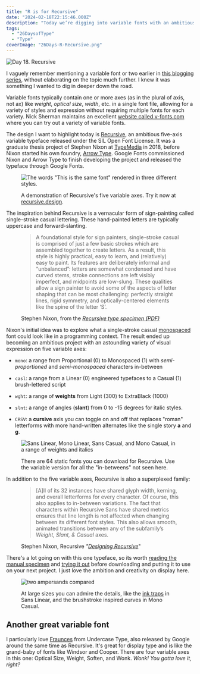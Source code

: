 ```yaml
---
title: "R is for Recursive"
date: "2024-02-18T22:15:46.000Z"
description: "Today we’re digging into variable fonts with an ambitious project with five variable axes."
tags: 
  - "26DaysofType"
  - "Type"
coverImage: "26Days-R-Recursive.png"
---
```


![Day 18. Recursive](/img/post-images/26Days-R-Recursive-1024x576.png)

I vaguely remember mentioning a variable font or two earlier in [this blogging series](/26-days-of-type.html), without elaborating on the topic much further. I knew it was something I wanted to dig in deeper down the road.

Variable fonts typically contain one or more axes (as in the plural of axis, not ax) like _weight_, _optical size_, _width_, etc. in a single font file, allowing for a variety of styles and expression without requiring multiple fonts for each variety. Nick Sherman maintains an excellent [website called v-fonts.com](https://v-fonts.com/) where you can try out a variety of variable fonts.

The design I want to highlight today is [Recursive](https://www.recursive.design/), an ambitious five-axis variable typeface released under the SIL Open Font License. It was a graduate thesis project of Stephen Nixon at [TypeMedia](https://typemedia.org/) in 2018, before Nixon started his own foundry, [Arrow Type](https://www.arrowtype.com/). Google Fonts commissioned Nixon and Arrow Type to finish developing the project and released the typeface through Google Fonts.

<figure>

![The words "This is the same font" rendered in three different styles.](/img/post-images/26Days-R-Recursive-variable-demo-1024x576.png)

<figcaption>

A demonstration of Recursive's five variable axes. Try it now at [recursive.design](https://www.recursive.design/).

</figcaption>

</figure>

The inspiration behind Recursive is a vernacular form of sign-painting called single-stroke casual lettering. These hand-painted letters are typically uppercase and forward-slanting.

<figure>
 <blockquote>
  <p>A foundational style for sign painters, single-stroke casual is comprised of just a few basic strokes which are assembled together to create letters. As a result, this style is highly practical, easy to learn, and (relatively) easy to paint. Its features are deliberately informal and “unbalanced”: letters are somewhat condensed and have curved stems, stroke connections are left visibly imperfect, and midpoints are low-slung. These qualities allow a sign painter to avoid some of the aspects of letter shaping that can be most challenging: perfectly straight lines, rigid symmetry, and optically-centered elements like the spine of the letter ‘S’.</p>
 </blockquote>
 <figcaption>Stephen Nixon, from the <cite><a href="https://www.recursive.design/assets/arrowtype-recursive-sansmono-specimen-230407.pdf">Recursive type specimen (PDF)</a></cite></figcaption>
</figure>

Nixon's initial idea was to explore what a single-stroke casual [monospaced](/posts/2024-monospaced.html) font could look like in a programming context. The result ended up becoming an ambitious project with an astounding variety of visual expression on five variable axes:

- `mono`: a range from Proportional (0) to Monospaced (1) with _semi-proportioned_ and _semi-monospaced_ characters in-between

- `casl`: a range from a Linear (0) engineered typefaces to a Casual (1) brush-lettered script

- `wght`: a range of **weights** from Light (300) to ExtraBlack (1000)

- `slnt`: a range of angles (**slant**) from 0 to -15 degrees for italic styles.

- `CRSV`: a **cursive** axis you can toggle on and off that replaces "roman" letterforms with more hand-written alternates like the single story **a** and **g**.

<figure>

![Sans Linear, Mono Linear, Sans Casual, and Mono Casual, in a range of weights and italics](/img/post-images/26Days-R-Recursive-64-static-fonts-1024x576.png)

<figcaption>

There are 64 static fonts you can download for Recursive. Use the variable version for all the "in-betweens" not seen here.

</figcaption>

</figure>

In addition to the five variable axes, Recursive is also a superplexed family:

<figure>
 <blockquote>
  <p>[A]ll of its 32 instances have shared glyph width, kerning, and overall letterforms for every character. Of course, this also applies to in-between variations. The fact that characters within Recursive Sans have shared metrics ensures that line length is not affected when changing between its different font styles. This also allows smooth, animated transitions between any of the subfamily’s <em>Weight, Slant, & Casual</em> axes.</p>
 </blockquote>
 <figcaption>Stephen Nixon, Recursive <cite>"<a href="https://www.recursive.design/process/">Designing Recursive</a></cite>"</figcaption>
</figure>


There's a lot going on with this one typeface, so its worth [reading the manual specimen](https://www.recursive.design/assets/arrowtype-recursive-sansmono-specimen-230407.pdf) and [trying it out](https://www.recursive.design/#toolbar) before downloading and putting it to use on your next project. I just love the ambition and creativity on display here.

<figure>

![two ampersands compared](/img/post-images/26Days-R-Recursive-ampersand-1024x576.png)

<figcaption>

At large sizes you can admire the details, like the [ink traps](/posts/2024-ink-traps/) in Sans Linear, and the brushstroke inspired curves in Mono Casual.

</figcaption>

</figure>

## Another great variable font

I particularly love [Fraunces](https://fraunces.undercase.xyz/) from Undercase Type, also released by Google around the same time as Recursive. It's great for display type and is like the grand-baby of fonts like Windsor and Cooper. There are four variable axes in this one: Optical Size, Weight, Soften, and Wonk. _Wonk! You gotta love it, right?_
